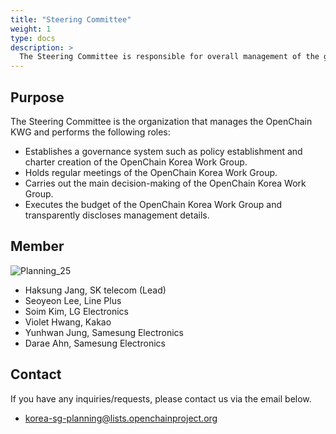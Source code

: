 ```yaml
---
title: "Steering Committee"
weight: 1
type: docs
description: >
  The Steering Committee is responsible for overall management of the group.
---
```


## Purpose

The Steering Committee is the organization that manages the OpenChain KWG and performs the following roles:

* Establishes a governance system such as policy establishment and charter creation of the OpenChain Korea Work Group.
* Holds regular meetings of the OpenChain Korea Work Group.
* Carries out the main decision-making of the OpenChain Korea Work Group.
* Executes the budget of the OpenChain Korea Work Group and transparently discloses management details.

## Member

<img src="../../../images/content/about/openchain_planning25.png" alt="Planning_25">

* Haksung Jang, SK telecom (Lead)
* Seoyeon Lee, Line Plus
* Soim Kim, LG Electronics
* Violet Hwang, Kakao
* Yunhwan Jung, Samesung Electronics
* Darae Ahn, Samesung Electronics

## Contact

If you have any inquiries/requests, please contact us via the email below.

* korea-sg-planning@lists.openchainproject.org
